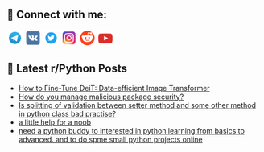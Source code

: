 ## 🔎 Connect with me:
[<img src="https://github.com/bullbesh/bullbesh/blob/main/images/Telegram.png" width="32" height="32" />](https://t.me/bullbesh)
[<img src="https://github.com/bullbesh/bullbesh/blob/main/images/VK.png" width="32" height="32" />](https://vk.com/bullbesh)
[<img src="https://github.com/bullbesh/bullbesh/blob/main/images/Twitter.png" width="32" height="32" />](https://twitter.com/bullbesh1)
[<img src="https://github.com/bullbesh/bullbesh/blob/main/images/Instagram.png" width="32" height="32" />](https://www.instagram.com/bullbesh)
[<img src="https://github.com/bullbesh/bullbesh/blob/main/images/Reddit.png" width="32" height="32" />](https://www.reddit.com/user/bullbesh)
[<img src="https://github.com/bullbesh/bullbesh/blob/main/images/YouTube.png" width="32" height="32" />](https://www.youtube.com/channel/UCtfjRs6uzgq5mfm8S06WTcg)

## 📕 Latest r/Python Posts
<!-- BLOG-POST-LIST:START -->
- [How to Fine-Tune DeiT: Data-efficient Image Transformer](https://www.reddit.com/r/Python/comments/11j0m71/how_to_finetune_deit_dataefficient_image/)
- [How do you manage malicious package security?](https://www.reddit.com/r/Python/comments/11iymqr/how_do_you_manage_malicious_package_security/)
- [Is splitting of validation between setter method and some other method in python class bad practise?](https://www.reddit.com/r/Python/comments/11ivz5b/is_splitting_of_validation_between_setter_method/)
- [a little help for a noob](https://www.reddit.com/r/Python/comments/11itll4/a_little_help_for_a_noob/)
- [need a python buddy to interested in python learning from basics to advanced. and to do spme small python projects online](https://www.reddit.com/r/Python/comments/11it5t2/need_a_python_buddy_to_interested_in_python/)
<!-- BLOG-POST-LIST:END -->
